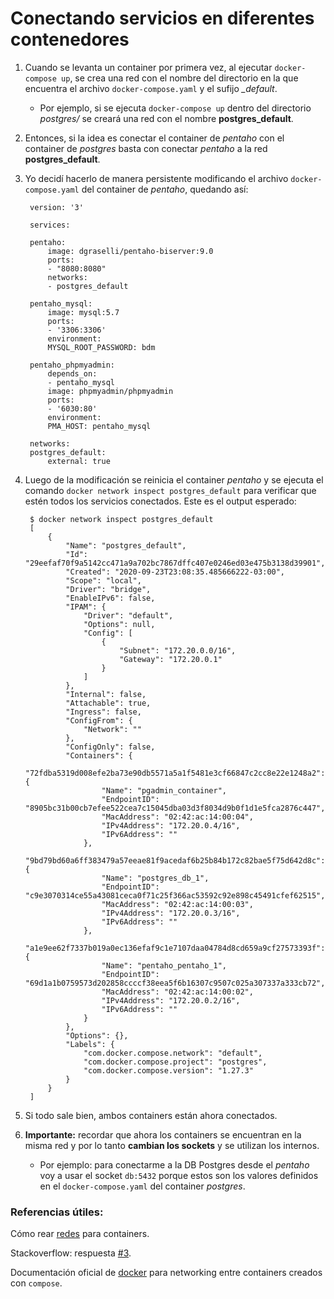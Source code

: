 # Conectando servicios en diferentes contenedores

1. Cuando se levanta un container por primera vez, al ejecutar ``docker-compose up``, se crea una red con el nombre del directorio en la que encuentra el archivo ``docker-compose.yaml`` y el sufijo *_default*.

   - Por ejemplo, si se ejecuta ``docker-compose up`` dentro del directorio *postgres/* se creará una red con el nombre **postgres_default**.

2. Entonces, si la idea es conectar el container de *pentaho* con el container de *postgres* basta con conectar *pentaho* a la red **postgres_default**.

3. Yo decidí hacerlo de manera persistente modificando el archivo ``docker-compose.yaml`` del container de *pentaho*, quedando así:
   
        version: '3'

        services:

        pentaho:
            image: dgraselli/pentaho-biserver:9.0
            ports:
            - "8080:8080"
            networks:
            - postgres_default

        pentaho_mysql:
            image: mysql:5.7
            ports:
            - '3306:3306'
            environment:
            MYSQL_ROOT_PASSWORD: bdm

        pentaho_phpmyadmin:
            depends_on:
            - pentaho_mysql
            image: phpmyadmin/phpmyadmin
            ports:
            - '6030:80'
            environment:
            PMA_HOST: pentaho_mysql
            
        networks:
        postgres_default:
            external: true

4. Luego de la modificación se reinicia el container *pentaho* y se ejecuta el comando ``docker network inspect postgres_default`` para verificar que estén todos los servicios conectados. Este es el output esperado:

        $ docker network inspect postgres_default
        [
            {
                "Name": "postgres_default",
                "Id": "29eefaf70f9a5142cc471a9a702bc7867dffc407e0246ed03e475b3138d39901",
                "Created": "2020-09-23T23:08:35.485666222-03:00",
                "Scope": "local",
                "Driver": "bridge",
                "EnableIPv6": false,
                "IPAM": {
                    "Driver": "default",
                    "Options": null,
                    "Config": [
                        {
                            "Subnet": "172.20.0.0/16",
                            "Gateway": "172.20.0.1"
                        }
                    ]
                },
                "Internal": false,
                "Attachable": true,
                "Ingress": false,
                "ConfigFrom": {
                    "Network": ""
                },
                "ConfigOnly": false,
                "Containers": {
                    "72fdba5319d008efe2ba73e90db5571a5a1f5481e3cf66847c2cc8e22e1248a2": {
                        "Name": "pgadmin_container",
                        "EndpointID": "8905bc31b00cb7efee522cea7c15045dba03d3f8034d9b0f1d1e5fca2876c447",
                        "MacAddress": "02:42:ac:14:00:04",
                        "IPv4Address": "172.20.0.4/16",
                        "IPv6Address": ""
                    },
                    "9bd79bd60a6ff383479a57eeae81f9acedaf6b25b84b172c82bae5f75d642d8c": {
                        "Name": "postgres_db_1",
                        "EndpointID": "c9e3070314ce55a43081ceca0f71c25f366ac53592c92e898c45491cfef62515",
                        "MacAddress": "02:42:ac:14:00:03",
                        "IPv4Address": "172.20.0.3/16",
                        "IPv6Address": ""
                    },
                    "a1e9ee62f7337b019a0ec136efaf9c1e7107daa04784d8cd659a9cf27573393f": {
                        "Name": "pentaho_pentaho_1",
                        "EndpointID": "69d1a1b0759573d202858ccccf38eea5f6b16307c9507c025a307337a333cb72",
                        "MacAddress": "02:42:ac:14:00:02",
                        "IPv4Address": "172.20.0.2/16",
                        "IPv6Address": ""
                    }
                },
                "Options": {},
                "Labels": {
                    "com.docker.compose.network": "default",
                    "com.docker.compose.project": "postgres",
                    "com.docker.compose.version": "1.27.3"
                }
            }
        ]

5. Si todo sale bien, ambos containers están ahora conectados.

6. **Importante:** recordar que ahora los containers se encuentran en la misma red y por lo tanto **cambian los sockets** y se utilizan los internos.
   - Por ejemplo: para conectarme a la DB Postgres desde el *pentaho* voy a usar el socket ``db:5432`` porque estos son los valores definidos en el ``docker-compose.yaml`` del container *postgres*.

### Referencias útiles:

Cómo rear [redes](https://dev.to/mozartted/docker-networking--how-to-connect-multiple-containers-7fl) para containers.

Stackoverflow: respuesta [#3](https://stackoverflow.com/questions/38088279/communication-between-multiple-docker-compose-projects).

Documentación oficial de [docker](https://docs.docker.com/compose/networking/) para networking entre containers creados con ``compose``.